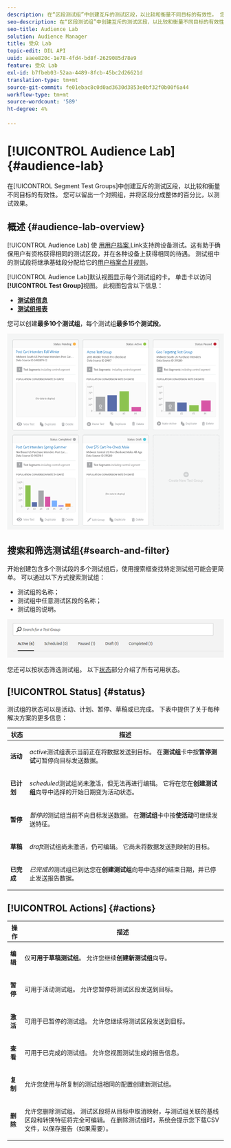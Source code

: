 ```yaml
---
description: 在“区段测试组”中创建互斥的测试区段，以比较和衡量不同目标的有效性。 您可以留出一个对照组，并将区段分成整体的百分比，以测试效果。
seo-description: 在“区段测试组”中创建互斥的测试区段，以比较和衡量不同目标的有效性。 您可以留出一个对照组，并将区段分成整体的百分比，以测试效果。
seo-title: Audience Lab
solution: Audience Manager
title: 受众 Lab
topic-edit: DIL API
uuid: aaee820c-1e78-4fd4-bd8f-2629085d78e9
feature: 受众 Lab
exl-id: b7fbeb03-52aa-4489-8fcb-45bc2d26621d
translation-type: tm+mt
source-git-commit: fe01ebac8c0d0ad3630d3853e0bf32f0b00f6a44
workflow-type: tm+mt
source-wordcount: '589'
ht-degree: 4%

---
```


# [!UICONTROL Audience Lab] {#audience-lab}

在[!UICONTROL Segment Test Groups]中创建互斥的测试区段，以比较和衡量不同目标的有效性。 您可以留出一个对照组，并将区段分成整体的百分比，以测试效果。

## 概述 {#audience-lab-overview}

[!UICONTROL Audience Lab] 使 [用用户档案 ](../../features/profile-merge-rules/merge-rules-overview.md) Link支持跨设备测试。这有助于确保用户有资格获得相同的测试区段，并在各种设备上获得相同的待遇。 测试组中的测试段将继承基础段分配给它的[用户档案合并规则](../../features/profile-merge-rules/merge-rules-dashboard.md)。

[!UICONTROL Audience Lab]默认视图显示每个测试组的卡。 单击卡以访问&#x200B;**[!UICONTROL Test Group]**&#x200B;视图。 此视图包含以下信息：

* **[测试组信息](../../features/audience-lab/audience-lab-information-view.md)**
* **[测试组报表](../../features/audience-lab/audience-lab-reporting-view.md)**

您可以创建&#x200B;**最多10个测试组**，每个测试组&#x200B;**最多15个测试段**。

![](assets/test-groups-view.PNG)

## 搜索和筛选测试组{#search-and-filter}

开始创建包含多个测试段的多个测试组后，使用搜索框查找特定测试组可能会更简单。 可以通过以下方式搜索测试组：

* 测试组的名称；
* 测试组中任意测试区段的名称；
* 测试组的说明。

![](assets/search_and_filter_audience_lab.png)

您还可以按状态筛选测试组。 以下[状态](../../features/audience-lab/audience-lab.md#status)部分介绍了所有可用状态。

## [!UICONTROL Status] {#status}

测试组的状态可以是活动、计划、暂停、草稿或已完成。 下表中提供了关于每种解决方案的更多信息：

<table id="table_7A0388BA02E045AC971C06A22DAC2C63"> 
 <thead> 
  <tr> 
   <th colname="col1" class="entry"> 状态 </th> 
   <th colname="col2" class="entry"> 描述 </th> 
  </tr> 
 </thead>
 <tbody> 
  <tr> 
   <td colname="col1"> <p> <b><span class="uicontrol"> 活动 </span></b> </p> </td> 
   <td colname="col2"> <p><i>active</i>测试组表示当前正在将数据发送到目标。 在<b><span class="uicontrol">测试组</span></b>卡中按<b><span class="uicontrol">暂停测试</span></b>可暂停向目标发送数据。 </p> </td> 
  </tr> 
  <tr> 
   <td colname="col1"> <p> <b><span class="uicontrol"> 已计划 </span></b> </p> </td> 
   <td colname="col2"> <p><i>scheduled</i>测试组尚未激活，但无法再进行编辑。 它将在您在<b>创建测试组</b>向导中选择的开始日期变为活动状态。 </p> </td> 
  </tr> 
  <tr> 
   <td colname="col1"> <p> <b><span class="uicontrol"> 暂停 </span></b> </p> </td> 
   <td colname="col2"> <p><i>暂停的</i>测试组当前不向目标发送数据。 在<b><span class="uicontrol">测试组</span></b>卡中按<b><span class="uicontrol">使活动</span></b>可继续发送特征。 </p> </td> 
  </tr> 
  <tr> 
   <td colname="col1"> <p> <b><span class="uicontrol"> 草稿 </span></b> </p> </td> 
   <td colname="col2"> <p><i>draft</i>测试组尚未激活，仍可编辑。 它尚未将数据发送到映射的目标。 </p> </td> 
  </tr> 
  <tr> 
   <td colname="col1"> <p> <b><span class="uicontrol"> 已完成 </span></b> </p> </td> 
   <td colname="col2"> <p><i>已完成的</i>测试组已到达您在<b><span class="uicontrol">创建测试组</span></b>向导中选择的结束日期，并已停止发送报告数据。 </p> </td>
  </tr>
 </tbody>
</table>

## [!UICONTROL Actions] {#actions}

<table id="table_481A411E2D2F4FE891595D00E775CF60"> 
 <thead> 
  <tr> 
   <th colname="col1" class="entry"> 操作 </th> 
   <th colname="col2" class="entry"> 描述 </th>
  </tr>
 </thead>
 <tbody> 
  <tr> 
   <td colname="col1"> <p> <b><span class="uicontrol"> 编辑 </span></b> </p> </td>
   <td colname="col2"> <p>仅<b>可用于草稿测试组</b>。 允许您继续<b><span class="uicontrol">创建新测试组</span></b>向导。 </p> </td>
  </tr>
  <tr> 
   <td colname="col1"> <p> <b><span class="uicontrol"> 暂停 </span></b> </p> </td>
   <td colname="col2"> <p>可用于活动测试组。 允许您暂停将测试区段发送到目标。 </p> </td>
  </tr>
  <tr> 
   <td colname="col1"> <p> <b><span class="uicontrol"> 激活  </span></b> </p> </td>
   <td colname="col2"> <p>可用于已暂停的测试组。 允许您继续将测试区段发送到目标。 </p> </td>
  </tr>
  <tr> 
   <td colname="col1"> <p> <b><span class="uicontrol"> 查看 </span></b> </p> </td>
   <td colname="col2"> <p>可用于已完成的测试组。 允许您视图测试生成的报告信息。 </p> </td>
  </tr>
  <tr> 
   <td colname="col1"> <p> <b><span class="uicontrol"> 复制 </span></b> </p> </td>
   <td colname="col2"> <p>允许您使用与所复制的测试组相同的配置创建新测试组。 </p> </td>
  </tr>
  <tr> 
   <td colname="col1"> <p> <b><span class="uicontrol"> 删除 </span></b> </p> </td>
   <td colname="col2"> <p>允许您删除测试组。 测试区段将从目标中取消映射，与测试组关联的基线区段和转换特征将完全可编辑。 在删除测试组时，系统会提示您下载CSV文件，以保存报告（如果需要）。 </p> </td>
  </tr>
 </tbody>
</table>
